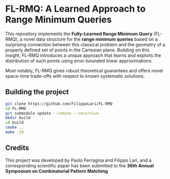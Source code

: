 # FL-RMQ: A Learned Approach to Range Minimum Queries

This repository implements the **Fully-Learned Range Minimum Query** (FL-RMQ), a novel data structure for the **range minimum queries** based on a surprising connection between this classical problem and the geometry of a properly defined set of points in the Cartesian plane. Building on this insight, FL-RMQ introduces a unique approach that learns and exploits the distribution of such points using error-bounded linear approximations.

Most notably, FL-RMQ gives robust theoretical guarantees and offers novel space-time trade-offs with respect to known systematic solutions.

## Building the project

```bash
git clone https://github.com/FilippoLari/FL-RMQ
cd FL-RMQ
git submodule update --remote --recursive
mkdir build
cd build
cmake ..
make -j8
```

## Credits

This project was developed by Paolo Ferragina and Filippo Lari, and a corresponding scientific paper has been submitted to the **36th Annual Symposium on Combinatorial Pattern Matching**
